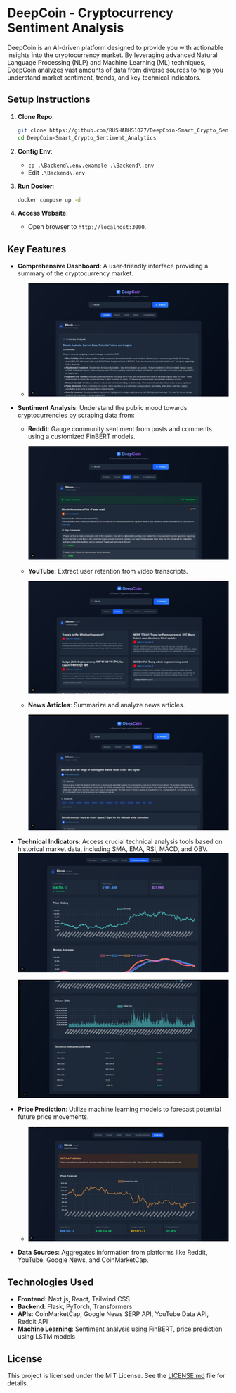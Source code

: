 # DeepCoin - Cryptocurrency Sentiment Analysis

DeepCoin is an AI-driven platform designed to provide you with actionable insights into the cryptocurrency market. By leveraging advanced Natural Language Processing (NLP) and Machine Learning (ML) techniques, DeepCoin analyzes vast amounts of data from diverse sources to help you understand market sentiment, trends, and key technical indicators.

## Setup Instructions

1.  **Clone Repo**:
    ```bash
    git clone https://github.com/RUSHABHS1027/DeepCoin-Smart_Crypto_Sentiment_Analytics
    cd DeepCoin-Smart_Crypto_Sentiment_Analytics
    ```

2.  **Config Env**:
    - `cp .\Backend\.env.example .\Backend\.env`
    - Edit `.\Backend\.env`

3.  **Run Docker**:
    ```bash
    docker compose up -d
    ```

4.  **Access Website**:
    - Open browser to `http://localhost:3000`.

## Key Features

* **Comprehensive Dashboard**: A user-friendly interface providing a summary of the cryptocurrency market.

    * [![Home Page](./assets/homepage.jpeg)](./assets/homepage.jpeg)
* **Sentiment Analysis**: Understand the public mood towards cryptocurrencies by scraping data from:
    * **Reddit**: Gauge community sentiment from posts and comments using a customized FinBERT models.

        [![Reddit Sentiment](./assets/reddit.jpeg)](./assets/reddit.jpeg)
    * **YouTube**: Extract user retention from video transcripts.

        [![YouTube Sentiment](./assets/youtube.jpeg)](./assets/youtube.jpeg)
    * **News Articles**: Summarize and analyze news articles.

        [![News Sentiment](./assets/articles.jpeg)](./assets/articles.jpeg)
* **Technical Indicators**: Access crucial technical analysis tools based on historical market data, including SMA, EMA, RSI, MACD, and OBV.
        [![Technical Indicators](./assets/indicators.jpeg)](./assets/indicators.jpeg)

    [![Technical Indicators Overview](./assets/Technical_Indicators_Overview.jpeg)](./assets/Technical_Indicators_Overview.jpeg)

* **Price Prediction**: Utilize machine learning models to forecast potential future price movements.

    * [![Price Prediction](./assets/prediction.jpeg)](./assets/prediction.jpeg)
* **Data Sources**: Aggregates information from platforms like Reddit, YouTube, Google News, and CoinMarketCap.

## Technologies Used

* **Frontend**: Next.js, React, Tailwind CSS
* **Backend**: Flask, PyTorch, Transformers
* **APIs**: CoinMarketCap, Google News SERP API, YouTube Data API, Reddit API
* **Machine Learning**: Sentiment analysis using FinBERT, price prediction using LSTM models

## License

This project is licensed under the MIT License. See the [LICENSE.md](LICENSE.md) file for details.